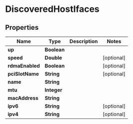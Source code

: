 

# DiscoveredHostIfaces


## Properties

Name | Type | Description | Notes
------------ | ------------- | ------------- | -------------
**up** | **Boolean** |  | 
**speed** | **Double** |  |  [optional]
**rdmaEnabled** | **Boolean** |  |  [optional]
**pciSlotName** | **String** |  |  [optional]
**name** | **String** |  | 
**mtu** | **Integer** |  | 
**macAddress** | **String** |  | 
**ipv6** | **String** |  |  [optional]
**ipv4** | **String** |  |  [optional]



